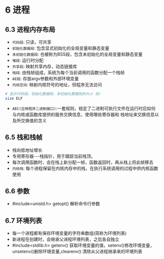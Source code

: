 # 6 进程 
## 6.3 进程内存布局
- `代码段`: 只读，可共享
- `初始化数据段`: 包含显式初始化的全局变量和静态变量
- `未初始化数据段`: 也被称为BSS段，包含未初始化的全局变量和静态变量
- `堆段`: 运行时分配
- `共享段`: 映射共享内存，动态链接库
- `栈段`: 由栈帧组成，系统为每个当前调用的函数分配一个栈帧
- `AE段`: 存放argv参数和外部环境变量
- `内核空间`: 映射内核符号的地址，但程序无法访问
```sh
# 显示代码段，初始化数据段，未初始化数据段的大小（B）
size ELF 
```
- `ABI(应用程序二进制接口)`:一套规则，规定了二进制可执行文件在运行时应如何与内核或函数库提供的服务交换信息，使用哪些寄存器和
栈地址来交换信息以及所交换值的含义

## 6.5 栈和栈帧
- 栈向低地址增长
- 专用寄存器---栈指针，用于跟踪当前栈顶。
- 每次调用函数时，会在栈上新分配一帧，函数返回时，再从栈上将此帧移去
- `内核栈`: 每个进程保留在内核内存中的栈，在执行系统调用的过程中供内核函数使用

## 6.6 参数
- #include<unistd.h> getopt() 解析命令行参数

## 6.7 环境列表
- 每一个进程都有保存环境变量的字符串数组(简称为环境列表)
- 新进程在创建时，会继承父进程环境列表，之后各自独立
- #include<stdlib.h> getenv() 获取环境变量的值，setenv()修改环境变量，unsetenv()删除环境变量,clearenv() 清除从父进程继承来的环境列表

